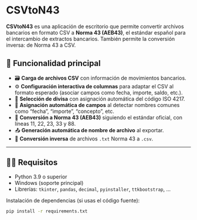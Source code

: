 # CSVtoN43

**CSVtoN43** es una aplicación de escritorio que permite convertir archivos bancarios en formato CSV a **Norma 43 (AEB43)**, el estándar español para el intercambio de extractos bancarios. También permite la conversión inversa: de Norma 43 a CSV.

## 🧩 Funcionalidad principal

- 🗃️ **Carga de archivos CSV** con información de movimientos bancarios.
- ⚙️ **Configuración interactiva de columnas** para adaptar el CSV al formato esperado (asociar campos como fecha, importe, saldo, etc.).
- 💱 **Selección de divisa** con asignación automática del código ISO 4217.
- 🧠 **Asignación automática de campos** al detectar nombres comunes como “fecha”, “importe”, “concepto”, etc.
- 🔄 **Conversión a Norma 43 (AEB43)** siguiendo el estándar oficial, con líneas 11, 22, 23, 33 y 88.
- 📤 **Generación automática de nombre de archivo** al exportar.
- 🔁 **Conversión inversa** de archivos `.txt` Norma 43 a `.csv`.

---

## 🧑‍💻 Requisitos

- Python 3.9 o superior
- Windows (soporte principal)
- Librerías: `tkinter`, `pandas`, `decimal`, `pyinstaller`, `ttkbootstrap`, ... 

Instalación de dependencias (si usas el código fuente):

```bash
pip install -r requirements.txt

